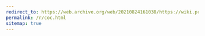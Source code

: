 ```yaml
---
redirect_to: https://web.archive.org/web/20210824161038/https://wiki.privacytools.io/view/PrivacyTools:Code_of_Conduct
permalink: /r/coc.html
sitemap: true
---
```

